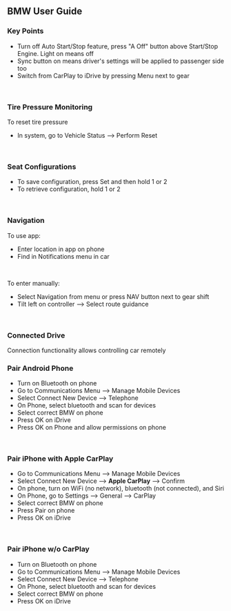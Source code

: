 ## BMW User Guide

### Key Points
* Turn off Auto Start/Stop feature, press "A Off" button above Start/Stop Engine. Light on means off
* Sync button on means driver's settings will be applied to passenger side too
* Switch from CarPlay to iDrive by pressing Menu next to gear
<br />

### Tire Pressure Monitoring
To reset tire pressure
* In system, go to Vehicle Status --> Perform Reset
<br />

### Seat Configurations
* To save configuration, press Set and then hold 1 or 2
* To retrieve configuration, hold 1 or 2
<br />

### Navigation
To use app:
* Enter location in app on phone
* Find in Notifications menu in car
<br />

To enter manually:
* Select Navigation from menu or press NAV button next to gear shift
* Tilt left on controller --> Select route guidance
<br />

### Connected Drive
Connection functionality allows controlling car remotely
<br />

### Pair Android Phone
* Turn on Bluetooth on phone
* Go to Communications Menu --> Manage Mobile Devices
* Select Connect New Device --> Telephone
* On Phone, select bluetooth and scan for devices
* Select correct BMW on phone
* Press OK on iDrive
* Press OK on Phone and allow permissions on phone
<br />

### Pair iPhone with Apple CarPlay
* Go to Communications Menu --> Manage Mobile Devices
* Select Connect New Device --> **Apple CarPlay** --> Confirm
* On phone, turn on WiFi (no network), bluetooth (not connected), and Siri
* On Phone, go to Settings --> General --> CarPlay
* Select correct BMW on phone
* Press Pair on phone
* Press OK on iDrive
<br />

### Pair iPhone w/o CarPlay
* Turn on Bluetooth on phone
* Go to Communications Menu --> Manage Mobile Devices
* Select Connect New Device --> Telephone
* On Phone, select bluetooth and scan for devices
* Select correct BMW on phone
* Press OK on iDrive
<br />
